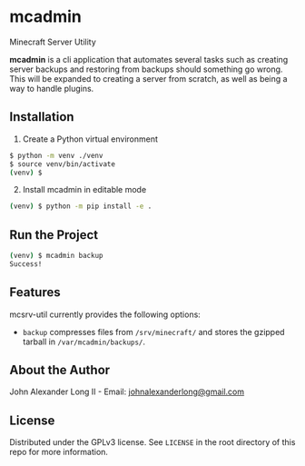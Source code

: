 # mcadmin

Minecraft Server Utility

**mcadmin** is a cli application that automates several tasks such as creating server backups and restoring from backups should something go wrong. This will be expanded to creating a server from scratch, as well as being a way to handle plugins.

## Installation

1. Create a Python virtual environment

```sh
$ python -m venv ./venv
$ source venv/bin/activate
(venv) $
```

2. Install mcadmin in editable mode

```sh
(venv) $ python -m pip install -e .
```

## Run the Project

```sh
(venv) $ mcadmin backup
Success!
```

## Features

mcsrv-util currently provides the following options:

- `backup` compresses files from `/srv/minecraft/` and stores the gzipped tarball in `/var/mcadmin/backups/`.

## About the Author

John Alexander Long II - Email: johnalexanderlong@gmail.com

## License

Distributed under the GPLv3 license. See `LICENSE` in the root directory of this repo for more information.

